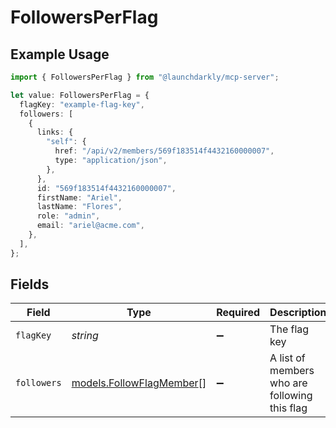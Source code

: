 # FollowersPerFlag

## Example Usage

```typescript
import { FollowersPerFlag } from "@launchdarkly/mcp-server";

let value: FollowersPerFlag = {
  flagKey: "example-flag-key",
  followers: [
    {
      links: {
        "self": {
          href: "/api/v2/members/569f183514f4432160000007",
          type: "application/json",
        },
      },
      id: "569f183514f4432160000007",
      firstName: "Ariel",
      lastName: "Flores",
      role: "admin",
      email: "ariel@acme.com",
    },
  ],
};
```

## Fields

| Field                                                      | Type                                                       | Required                                                   | Description                                                | Example                                                    |
| ---------------------------------------------------------- | ---------------------------------------------------------- | ---------------------------------------------------------- | ---------------------------------------------------------- | ---------------------------------------------------------- |
| `flagKey`                                                  | *string*                                                   | :heavy_minus_sign:                                         | The flag key                                               | example-flag-key                                           |
| `followers`                                                | [models.FollowFlagMember](../models/followflagmember.md)[] | :heavy_minus_sign:                                         | A list of members who are following this flag              |                                                            |